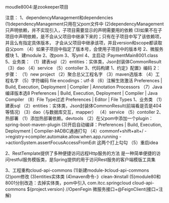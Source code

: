 moudle8004:是zookeeper项目


注意：
1、dependencyManagement和dependencies
(1)dependencyManagement只用在父pom文件中
(2)dependencyManagement只声明依赖，并不实现引入，子项目需要显示的声明需要用的依赖
(3)如果不在子项目中声明依赖，是不会从父项目中继承下来的；只有在子项目中写了该依赖项，并且么有指定具体版本，
才会从父项目中继承该项，并且version和scope都读取自父pom
（4）如果子项目中指定了版本号，会使用子项目中的版本号
2、微服务模块
    1、建module
    2、改pom
    3、写yml
    4、主启动 :PaymentMain8001.class
    5、业务类：
        （1）建表sql
        （2）entities：实体类，Json封装体CommonResult
        （3）dao
        （4）service
        （5）contoller
3、代码构建
    1、约定》配置》编码
    2：步骤：
        （1）new project
        （2）聚合总父工程名字
        （3）maven选版本
        （4）工程名字
        （5）字符编码 file encodings：utf-8
        （6）注解生效激活  Preferences | Build, Execution, Deployment | Compiler | Annotation Processors
        （7）Java编译版本选8 Preferences | Build, Execution, Deployment | Compiler | Java Compiler
        （8）File Type过滤 Preferences | Editor | File Types
1、业务类
（1）建表sql
（2）entities：实体类，Json封装体CommonResult(前端看是否是404等情况)
（3）dao（与数据库交互，mapper）
（4）service
（5）contoller
2、热部署
（1）添加热部署依赖。devtools
（2）在父pom中添加一个plugin：spring-boot-maven-plugin
(3)开启自动编译：Preferences | Build, Execution, Deployment | Compiler-》ADBC通通打勾
（4）commonf+shift+alt+/ ->registry->compiler.automake.allow.when.app.running
->actionSystem.assertFocusAccessFromEdt
这两个打上勾勾
（5）重启idea

2、RestTemplate提供了多种便捷访问远程Http服务的方法
是一种简单便捷的访问restful服务模版类，是Spring提供的用于访问Rest服务的客户端模版工具集

3、工程重构cloud-api-commons
(1)新建module-》cloud-api-commons
(2)pom修改
(3)entities实体类
(4)maven命令-》clean-》install
(5)module80和8001分别改造：去掉实体类，pom中引入
        <dependency><!--引入自己定义的api通用包，可以使用Payment支付Entity-->
        <groupId>com.itcc.springcloud</groupId>
        <artifactId>cloud-api-commons</artifactId>
        <version>${project.version}</version>
        </dependency>
//OpenFegin
微服务接口+@FeignClient(接口+注解)


















